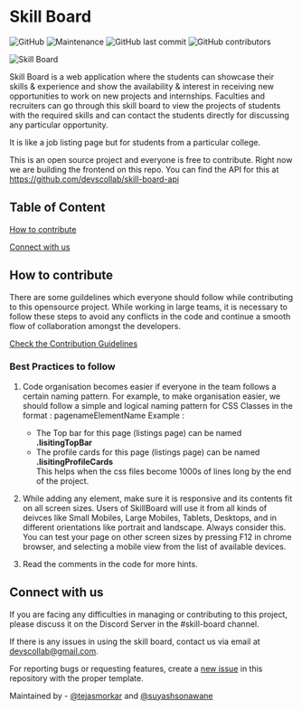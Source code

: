 # Skill Board

![GitHub](https://img.shields.io/github/license/devscollab/skill-board) ![Maintenance](https://img.shields.io/maintenance/yes/2020) ![GitHub last commit](https://img.shields.io/github/last-commit/devscollab/skill-board) ![GitHub contributors](https://img.shields.io/github/contributors/devscollab/skill-board)

![Skill Board](assets/images/logo.png) <!-- .element height="30%" width="30%" -->

Skill Board is a web application where the students can showcase their skills & experience and show the availability & interest in receiving new opportunities to work on new projects and internships. Faculties and recruiters can go through this skill board to view the projects of students with the required skills and can contact the students directly for discussing any particular opportunity.

It is like a job listing page but for students from a particular college.

This is an open source project and everyone is free to contribute. Right now we are building the frontend on this repo. You can find the API for this at https://github.com/devscollab/skill-board-api

## Table of Content

[How to contribute](#how-to-contribute)

[Connect with us](#connect-with-us)

## How to contribute

There are some guildelines which everyone should follow while contributing to this opensource project. While working in large teams, it is necessary to follow these steps to avoid any conflicts in the code and continue a smooth flow of collaboration amongst the developers.

[Check the Contribution Guidelines](./CONTRIBUTING.md)

### Best Practices to follow

1. Code organisation becomes easier if everyone in the team follows a certain naming pattern.
For example, to make organisation easier, we should follow a simple and logical naming pattern for CSS Classes
in the format : pagenameElementName
Example :
   - The Top bar for this page (listings page) can be named <b>.lisitingTopBar</b>
   - The profile cards for this page (listings page) can be named <b>.lisitingProfileCards</b> <br>
This helps when the css files become 1000s of lines long by the end of the project.

2. While adding any element, make sure it is responsive and its contents fit on all screen sizes.
Users of SkillBoard will use it from all kinds of deivces like Small Mobiles, Large Mobiles, Tablets, Desktops,
and in different orientations like portrait and landscape. Always consider this.
You can test your page on other screen sizes by pressing F12 in chrome browser, and
selecting a mobile view from the list of available devices.

3. Read the comments in the code for more hints.

## Connect with us

If you are facing any difficulties in managing or contributing to this project, please discuss it on the Discord Server in the #skill-board channel.

If there is any issues in using the skill board, contact us via email at [devscollab@gmail.com](mailto:devscollab@gmail.com).

For reporting bugs or requesting features, create a [new issue](https://github.com/devscollab/skill-board/issues/new/choose) in this repository with the proper template.

Maintained by - [@tejasmorkar](https://github.com/tejasmorkar) and [@suyashsonawane](https://github.com/suyashsonawane)
